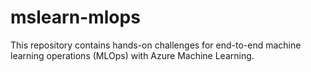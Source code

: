 # mslearn-mlops
This repository contains hands-on challenges for end-to-end machine learning operations (MLOps) with Azure Machine Learning.
